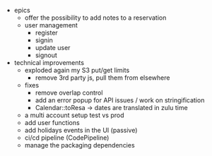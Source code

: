 * epics
    * offer the possibility to add notes to a reservation
    * user management
        * register
        * signin
        * update user
        * signout
* technical improvements
    * exploded again my S3 put/get limits
        * remove 3rd party js, pull them from elsewhere
    * fixes
        * remove overlap control
        * add an error popup for API issues / work on stringification
        * Calendar::toResa -> dates are translated in zulu time
    * a multi account setup test vs prod
    * add user functions
    * add holidays events in the UI (passive)
    * ci/cd pipeline (CodePipeline)
    * manage the packaging dependencies